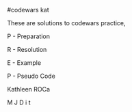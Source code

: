 #codewars kat

These are solutions to codewars practice, 

P - Preparation

R - Resolution 

E - Example

P - Pseudo Code 

Kathleen ROCa
  

M
 J
D i t

